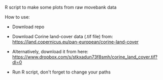 R script to make some plots from raw movebank data

How to use: 
- Download repo
- Download Corine land-cover data (.tif file) from: https://land.copernicus.eu/pan-european/corine-land-cover
- Alternatively, download it from here: https://www.dropbox.com/s/stkxadun73f8smh/corine_land_cover.tif?dl=0

- Run R script, don't forget to change your paths
